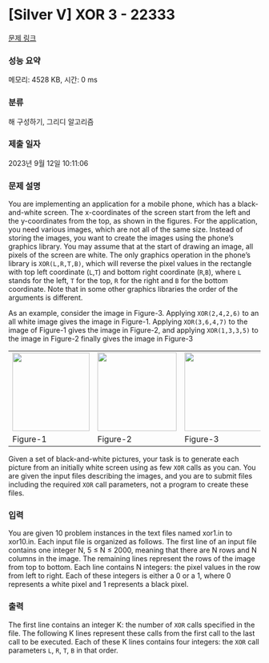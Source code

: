 # [Silver V] XOR 3 - 22333 

[문제 링크](https://www.acmicpc.net/problem/22333) 

### 성능 요약

메모리: 4528 KB, 시간: 0 ms

### 분류

해 구성하기, 그리디 알고리즘

### 제출 일자

2023년 9월 12일 10:11:06

### 문제 설명

<p>You are implementing an application for a mobile phone, which has a black-and-white screen. The x-coordinates of the screen start from the left and the y-coordinates from the top, as shown in the figures. For the application, you need various images, which are not all of the same size. Instead of storing the images, you want to create the images using the phone’s graphics library. You may assume that at the start of drawing an image, all pixels of the screen are white. The only graphics operation in the phone’s library is <code>XOR(L,R,T,B)</code>, which will reverse the pixel values in the rectangle with top left coordinate (<code>L</code>,<code>T</code>) and bottom right coordinate (<code>R</code>,<code>B</code>), where <code>L</code> stands for the left, <code>T</code> for the top, <code>R</code> for the right and <code>B</code> for the bottom coordinate. Note that in some other graphics libraries the order of the arguments is different.</p>

<p>As an example, consider the image in Figure-3. Applying <code>XOR(2,4,2,6)</code> to an all white image gives the image in Figure-1. Applying <code>XOR(3,6,4,7)</code> to the image of Figure-1 gives the image in Figure-2, and applying <code>XOR(1,3,3,5)</code> to the image in Figure-2 finally gives the image in Figure-3</p>

<table class="table table-bordered td-center">
	<tbody>
		<tr>
			<td><img alt="" src="https://upload.acmicpc.net/64a2724d-4502-42c9-a046-cdcfb2bc9ea2/-/crop/309x314/0,0/-/preview/" style="width: 154px; height: 156px;"></td>
			<td><img alt="" src="https://upload.acmicpc.net/64a2724d-4502-42c9-a046-cdcfb2bc9ea2/-/crop/315x314/343,0/-/preview/" style="width: 158px; height: 157px;"></td>
			<td><img alt="" src="https://upload.acmicpc.net/64a2724d-4502-42c9-a046-cdcfb2bc9ea2/-/crop/311x314/691,0/-/preview/" style="width: 156px; height: 157px;"></td>
		</tr>
		<tr>
			<td>Figure-1</td>
			<td>Figure-2</td>
			<td>Figure-3</td>
		</tr>
	</tbody>
</table>

<p>Given a set of black-and-white pictures, your task is to generate each picture from an initially white screen using as few <code>XOR</code> calls as you can. You are given the input files describing the images, and you are to submit files including the required <code>XOR</code> call parameters, not a program to create these files.</p>

### 입력 

 <p>You are given 10 problem instances in the text files named xor1.in to xor10.in. Each input file is organized as follows. The first line of an input file contains one integer N, 5 ≤ N ≤ 2000, meaning that there are N rows and N columns in the image. The remaining lines represent the rows of the image from top to bottom. Each line contains N integers: the pixel values in the row from left to right. Each of these integers is either a 0 or a 1, where 0 represents a white pixel and 1 represents a black pixel.</p>

### 출력 

 <p>The first line contains an integer K: the number of <code>XOR</code> calls specified in the file. The following K lines represent these calls from the first call to the last call to be executed. Each of these K lines contains four integers: the <code>XOR</code> call parameters <code>L</code>, <code>R</code>, <code>T</code>, <code>B</code> in that order.</p>

